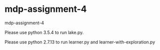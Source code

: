 # mdp-assignment-4

mdp-assignment-4

Please use python 3.5.4 to run lake.py.

Please use python 2.7.13 to run learner.py and learner-with-exploration.py
